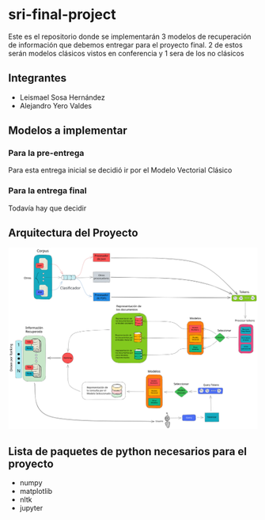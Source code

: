 # sri-final-project

Este es el repositorio donde se implementarán 3 modelos de recuperación de información que debemos entregar para el proyecto final. 2 de estos serán modelos clásicos vistos en conferencia y 1 sera de los no clásicos

## Integrantes

- Leismael Sosa Hernández
- Alejandro Yero Valdes

## Modelos a implementar

### Para la pre-entrega

Para esta entrega inicial se decidió ir por el Modelo Vectorial Clásico

### Para la entrega final

Todavía hay que decidir

## Arquitectura del Proyecto

![Arquitectura Inicial](Project-architecture.excalidraw.svg)

## Lista de paquetes de python necesarios para el proyecto

- numpy
- matplotlib
- nltk
- jupyter
